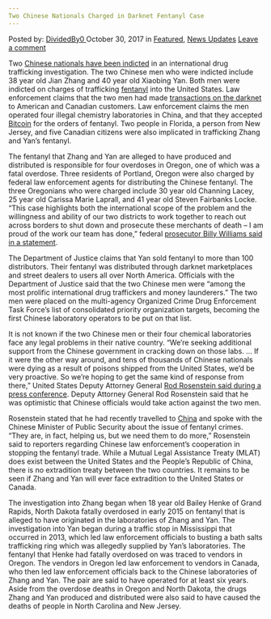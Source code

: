 ```yaml
---
Two Chinese Nationals Charged in Darknet Fentanyl Case
---
```

<article class="post-listing post-23313 post type-post status-publish format-standard has-post-thumbnail hentry 
 tag-case tag-charged tag-chinese tag-darknet tag-fentanyl tag-nationals">
<div class="post-inner">
<span>Posted by: <a href="https://www.deepdotweb.com/author/dividedby0/" title="">DividedBy0 </a></span>
<span>October 30, 2017</span>
<span>in <a href="https://www.deepdotweb.com/category/deepdot-news/" rel="category tag">Featured</a>, <a href="https://www.deepdotweb.com/category/news-updates/" rel="category tag">News Updates</a></span>
<span><a href="https://www.deepdotweb.com/2017/10/30/two-chinese-nationals-charged-darknet-fentanyl-case/#respond">Leave a comment</a></span>


<p>Two <a href="https://www.washingtonpost.com/world/national-security/justice-department-reveals-charges-against-chinese-fentanyl-distributors/2017/10/17/8b2db63e-b342-11e7-a908-a3470754bbb9_story.html">Chinese nationals have been indicted</a> in an international drug trafficking investigation. The two Chinese men who were indicted include 38 year old Jian Zhang and 40 year old Xiaobing Yan. Both men were indicted on charges of trafficking <a href="https://www.deepdotweb.com/tag/fentanyl/">fentanyl</a> into the United States. Law enforcement claims that the two men had made <a href="https://www.deepdotweb.com/2017/10/01/mass-fentanyl-shipments-china-delivered-canada-dark-web-deals/">transactions on the darknet</a> to American and Canadian customers. Law enforcement claims the men operated four illegal chemistry laboratories in China, and that they accepted <a href="https://www.deepdotweb.com/tag/bitcoin/">Bitcoin</a> for the orders of fentanyl. Two people in Florida, a person from New Jersey, and five Canadian citizens were also implicated in trafficking Zhang and Yan’s fentanyl.</p>
<p>The fentanyl that Zhang and Yan are alleged to have produced and distributed is responsible for four overdoses in Oregon, one of which was a fatal overdose. Three residents of Portland, Oregon were also charged by federal law enforcement agents for distributing the Chinese fentanyl. The three Oregonians who were charged include 30 year old Channing Lacey, 25 year old Carissa Marie Laprall, and 41 year old Steven Fairbanks Locke. “This case highlights both the international scope of the problem and the willingness and ability of our two districts to work together to reach out across borders to shut down and prosecute these merchants of death – I am proud of the work our team has done,” federal <a href="http://www.wweek.com/news/courts/2017/10/17/dark-web-drug-bust-lead-to-convictions-for-three-portland-residents-and-an-indictment-of-a-chinese-national-who-shipped-fentanyl-to-u-s/">prosecutor Billy Williams said in a statement</a>.</p>
<p>The Department of Justice claims that Yan sold fentanyl to more than 100 distributors. Their fentanyl was distributed through darknet marketplaces and street dealers to users all over North America. Officials with the Department of Justice said that the two Chinese men were “among the most prolific international drug traffickers and money launderers.” The two men were placed on the multi-agency Organized Crime Drug Enforcement Task Force’s list of consolidated priority organization targets, becoming the first Chinese laboratory operators to be put on that list.</p>
<p>It is not known if the two Chinese men or their four chemical laboratories face any legal problems in their native country. “We&#8217;re seeking additional support from the Chinese government in cracking down on those labs. … If it were the other way around, and tens of thousands of Chinese nationals were dying as a result of poisons shipped from the United States, we&#8217;d be very proactive. So we&#8217;re hoping to get the same kind of response from there,” United States Deputy Attorney General <a href="https://www.nbcnews.com/storyline/americas-heroin-epidemic/two-chinese-nationals-charged-selling-fentanyl-u-s-suppliers-n811506">Rod Rosenstein said during a press conference</a>. Deputy Attorney General Rod Rosenstein said that he was optimistic that Chinese officials would take action against the two men.</p>
<p>Rosenstein stated that he had recently travelled to <a href="https://www.deepdotweb.com/tag/china/">China</a> and spoke with the Chinese Minister of Public Security about the issue of fentanyl crimes. “They are, in fact, helping us, but we need them to do more,” Rosenstein said to reporters regarding Chinese law enforcement’s cooperation in stopping the fentanyl trade. While a Mutual Legal Assistance Treaty (MLAT) does exist between the United States and the People’s Republic of China, there is no extradition treaty between the two countries. It remains to be seen if Zhang and Yan will ever face extradition to the United States or Canada.</p>
<p>The investigation into Zhang began when 18 year old Bailey Henke of Grand Rapids, North Dakota fatally overdosed in early 2015 on fentanyl that is alleged to have originated in the laboratories of Zhang and Yan. The investigation into Yan began during a traffic stop in Mississippi that occurred in 2013, which led law enforcement officials to busting a bath salts trafficking ring which was allegedly supplied by Yan’s laboratories. The fentanyl that Henke had fatally overdosed on was traced to vendors in Oregon. The vendors in Oregon led law enforcement to vendors in Canada, who then led law enforcement officials back to the Chinese laboratories of Zhang and Yan. The pair are said to have operated for at least six years. Aside from the overdose deaths in Oregon and North Dakota, the drugs Zhang and Yan produced and distributed were also said to have caused the deaths of people in North Carolina and New Jersey.</p>
</div>
<span style="display:none"><a href="https://www.deepdotweb.com/tag/case/" rel="tag">case</a> <a href="https://www.deepdotweb.com/tag/charged/" rel="tag">charged</a> <a href="https://www.deepdotweb.com/tag/chinese/" rel="tag">chinese</a> <a href="https://www.deepdotweb.com/tag/darknet/" rel="tag">darknet</a> <a href="https://www.deepdotweb.com/tag/fentanyl/" rel="tag">fentanyl</a> <a href="https://www.deepdotweb.com/tag/nationals/" rel="tag">nationals</a></span> <span style="display:none" class="updated">2017-10-30<a href="https://www.deepdotweb.com/author/dividedby0/" title="Posts by DividedBy0" rel="author">DividedBy0</a></strong></div>
</div>
</article>

